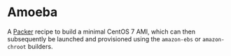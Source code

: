 # Amoeba

A [Packer](https://www.packer.io) recipe to build a minimal CentOS 7 AMI, which
can then subsequently be launched and provisioned using the `amazon-ebs` or
`amazon-chroot` builders.

